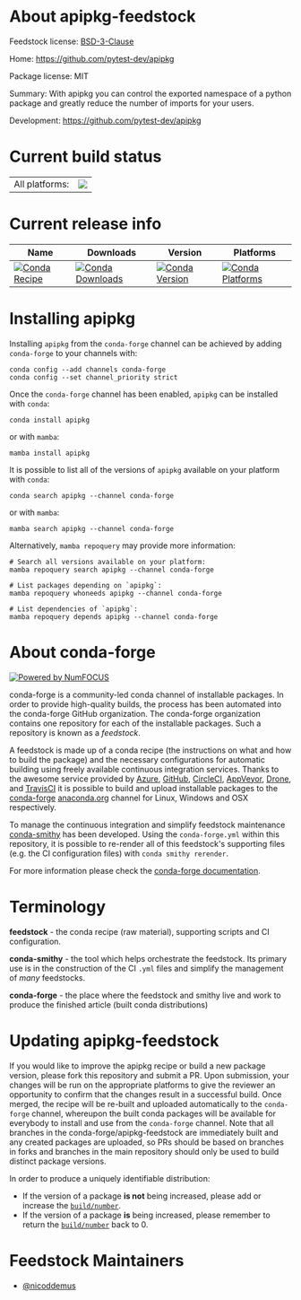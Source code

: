 About apipkg-feedstock
======================

Feedstock license: [BSD-3-Clause](https://github.com/conda-forge/apipkg-feedstock/blob/main/LICENSE.txt)

Home: https://github.com/pytest-dev/apipkg

Package license: MIT

Summary: With apipkg you can control the exported namespace of a python package and greatly reduce the number of imports for your users.

Development: https://github.com/pytest-dev/apipkg

Current build status
====================


<table><tr><td>All platforms:</td>
    <td>
      <a href="https://dev.azure.com/conda-forge/feedstock-builds/_build/latest?definitionId=2696&branchName=main">
        <img src="https://dev.azure.com/conda-forge/feedstock-builds/_apis/build/status/apipkg-feedstock?branchName=main">
      </a>
    </td>
  </tr>
</table>

Current release info
====================

| Name | Downloads | Version | Platforms |
| --- | --- | --- | --- |
| [![Conda Recipe](https://img.shields.io/badge/recipe-apipkg-green.svg)](https://anaconda.org/conda-forge/apipkg) | [![Conda Downloads](https://img.shields.io/conda/dn/conda-forge/apipkg.svg)](https://anaconda.org/conda-forge/apipkg) | [![Conda Version](https://img.shields.io/conda/vn/conda-forge/apipkg.svg)](https://anaconda.org/conda-forge/apipkg) | [![Conda Platforms](https://img.shields.io/conda/pn/conda-forge/apipkg.svg)](https://anaconda.org/conda-forge/apipkg) |

Installing apipkg
=================

Installing `apipkg` from the `conda-forge` channel can be achieved by adding `conda-forge` to your channels with:

```
conda config --add channels conda-forge
conda config --set channel_priority strict
```

Once the `conda-forge` channel has been enabled, `apipkg` can be installed with `conda`:

```
conda install apipkg
```

or with `mamba`:

```
mamba install apipkg
```

It is possible to list all of the versions of `apipkg` available on your platform with `conda`:

```
conda search apipkg --channel conda-forge
```

or with `mamba`:

```
mamba search apipkg --channel conda-forge
```

Alternatively, `mamba repoquery` may provide more information:

```
# Search all versions available on your platform:
mamba repoquery search apipkg --channel conda-forge

# List packages depending on `apipkg`:
mamba repoquery whoneeds apipkg --channel conda-forge

# List dependencies of `apipkg`:
mamba repoquery depends apipkg --channel conda-forge
```


About conda-forge
=================

[![Powered by
NumFOCUS](https://img.shields.io/badge/powered%20by-NumFOCUS-orange.svg?style=flat&colorA=E1523D&colorB=007D8A)](https://numfocus.org)

conda-forge is a community-led conda channel of installable packages.
In order to provide high-quality builds, the process has been automated into the
conda-forge GitHub organization. The conda-forge organization contains one repository
for each of the installable packages. Such a repository is known as a *feedstock*.

A feedstock is made up of a conda recipe (the instructions on what and how to build
the package) and the necessary configurations for automatic building using freely
available continuous integration services. Thanks to the awesome service provided by
[Azure](https://azure.microsoft.com/en-us/services/devops/), [GitHub](https://github.com/),
[CircleCI](https://circleci.com/), [AppVeyor](https://www.appveyor.com/),
[Drone](https://cloud.drone.io/welcome), and [TravisCI](https://travis-ci.com/)
it is possible to build and upload installable packages to the
[conda-forge](https://anaconda.org/conda-forge) [anaconda.org](https://anaconda.org/)
channel for Linux, Windows and OSX respectively.

To manage the continuous integration and simplify feedstock maintenance
[conda-smithy](https://github.com/conda-forge/conda-smithy) has been developed.
Using the ``conda-forge.yml`` within this repository, it is possible to re-render all of
this feedstock's supporting files (e.g. the CI configuration files) with ``conda smithy rerender``.

For more information please check the [conda-forge documentation](https://conda-forge.org/docs/).

Terminology
===========

**feedstock** - the conda recipe (raw material), supporting scripts and CI configuration.

**conda-smithy** - the tool which helps orchestrate the feedstock.
                   Its primary use is in the construction of the CI ``.yml`` files
                   and simplify the management of *many* feedstocks.

**conda-forge** - the place where the feedstock and smithy live and work to
                  produce the finished article (built conda distributions)


Updating apipkg-feedstock
=========================

If you would like to improve the apipkg recipe or build a new
package version, please fork this repository and submit a PR. Upon submission,
your changes will be run on the appropriate platforms to give the reviewer an
opportunity to confirm that the changes result in a successful build. Once
merged, the recipe will be re-built and uploaded automatically to the
`conda-forge` channel, whereupon the built conda packages will be available for
everybody to install and use from the `conda-forge` channel.
Note that all branches in the conda-forge/apipkg-feedstock are
immediately built and any created packages are uploaded, so PRs should be based
on branches in forks and branches in the main repository should only be used to
build distinct package versions.

In order to produce a uniquely identifiable distribution:
 * If the version of a package **is not** being increased, please add or increase
   the [``build/number``](https://docs.conda.io/projects/conda-build/en/latest/resources/define-metadata.html#build-number-and-string).
 * If the version of a package **is** being increased, please remember to return
   the [``build/number``](https://docs.conda.io/projects/conda-build/en/latest/resources/define-metadata.html#build-number-and-string)
   back to 0.

Feedstock Maintainers
=====================

* [@nicoddemus](https://github.com/nicoddemus/)

